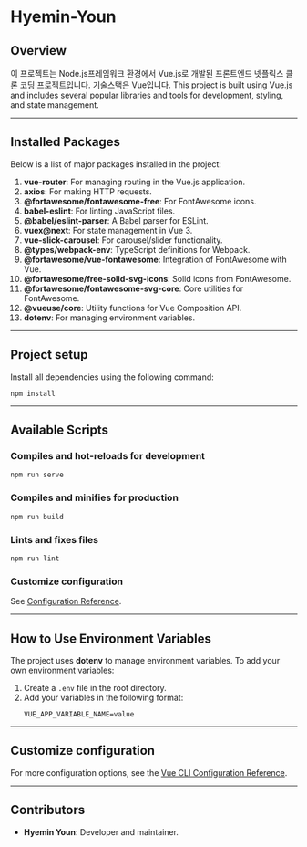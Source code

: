 
# Hyemin-Youn

## Overview
이 프로젝트는 Node.js프레임워크 환경에서 Vue.js로 개발된 프론트엔드 넷플릭스 클론 코딩 프로젝트입니다. 기술스택은 Vue입니다.
This project is built using Vue.js and includes several popular libraries and tools for development, styling, and state management.

---

## Installed Packages
Below is a list of major packages installed in the project:

1. **vue-router**: For managing routing in the Vue.js application.
2. **axios**: For making HTTP requests.
3. **@fortawesome/fontawesome-free**: For FontAwesome icons.
4. **babel-eslint**: For linting JavaScript files.
5. **@babel/eslint-parser**: A Babel parser for ESLint.
6. **vuex@next**: For state management in Vue 3.
7. **vue-slick-carousel**: For carousel/slider functionality.
8. **@types/webpack-env**: TypeScript definitions for Webpack.
9. **@fortawesome/vue-fontawesome**: Integration of FontAwesome with Vue.
10. **@fortawesome/free-solid-svg-icons**: Solid icons from FontAwesome.
11. **@fortawesome/fontawesome-svg-core**: Core utilities for FontAwesome.
12. **@vueuse/core**: Utility functions for Vue Composition API.
13. **dotenv**: For managing environment variables.

---

## Project setup
Install all dependencies using the following command:
```
npm install
```

---

## Available Scripts
### Compiles and hot-reloads for development
```
npm run serve
```

### Compiles and minifies for production
```
npm run build
```

### Lints and fixes files
```
npm run lint
```
### Customize configuration
See [Configuration Reference](https://cli.vuejs.org/config/).

---

## How to Use Environment Variables
The project uses **dotenv** to manage environment variables. To add your own environment variables:
1. Create a `.env` file in the root directory.
2. Add your variables in the following format:
   ```
   VUE_APP_VARIABLE_NAME=value
   ```

---

## Customize configuration
For more configuration options, see the [Vue CLI Configuration Reference](https://cli.vuejs.org/config/).

---

## Contributors
- **Hyemin Youn**: Developer and maintainer.



